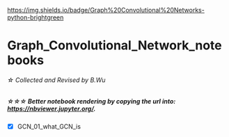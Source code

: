 https://img.shields.io/badge/Graph%20Convolutional%20Networks-python-brightgreen

# Graph_Convolutional_Network_notebooks
###### ☆ Collected and Revised by B.Wu
##### ☆☆☆ Better notebook rendering by copying the url into: https://nbviewer.jupyter.org/.


+ [x] GCN_01_what_GCN_is

